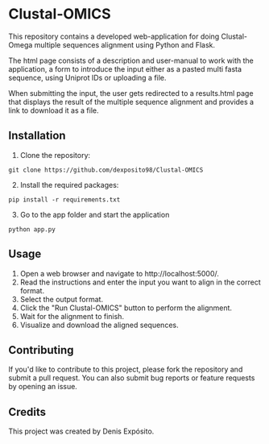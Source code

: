 # Clustal-OMICS
This repository contains a developed web-application for doing Clustal-Omega multiple sequences alignment using Python and Flask. <p>
The html page consists of a description and user-manual to work with the application, a form to introduce the input either as a pasted multi fasta sequence, using Uniprot IDs or uploading a file. <p>
When submitting the input, the user gets redirected to a results.html page that displays the result of the multiple sequence alignment and provides a link to download it as a file.

## Installation
1) Clone the repository:<p>
```
git clone https://github.com/dexposito98/Clustal-OMICS
```

2) Install the required packages: <p>
```
pip install -r requirements.txt
```

3) Go to the app folder and start the application
```
python app.py
```

## Usage
1) Open a web browser and navigate to http://localhost:5000/.
2) Read the instructions and enter the input you want to align in the correct format.
3) Select the output format.
4) Click the "Run Clustal-OMICS" button to perform the alignment.
5) Wait for the alignment to finish.
6) Visualize and download the aligned sequences.

## Contributing
If you'd like to contribute to this project, please fork the repository and submit a pull request. You can also submit bug reports or feature requests by opening an issue.

## Credits
This project was created by Denis Expósito.
